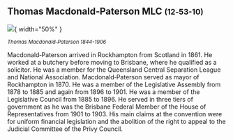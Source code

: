 ## Thomas Macdonald‑Paterson MLC <small>(12‑53-10)</small> 

![](../assets/thomas-macdonald‑paterson.jpg){ width="50%" } 

*<small>Thomas Macdonald‑Paterson 1844-1906</small>*

Macdonald‑Paterson arrived in Rockhampton from Scotland in 1861. He worked at a butchery before moving to Brisbane, where he qualified as a solicitor. He was a member for the Queensland Central Separation League and National Association. Macdonald‑Paterson served as mayor of Rockhampton in 1870. He was a member of the Legislative Assembly from 1878 to 1885 and again from 1896 to 1901. He was a member of the Legislative Council from 1885 to 1896. He served in three tiers of government as he was the Brisbane Federal Member of the House of Representatives from 1901 to 1903. His main claims at the convention were for uniform financial legislation and the abolition of the right to appeal to the Judicial Committee of the Privy Council.
